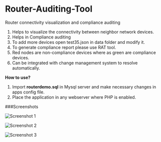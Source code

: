 Router-Auditing-Tool
====================

Router connectivity visualization and compliance auditing

1. Helps to visualize the connectivity between neighbor network devices.
2. Helps in Compliance auditing
3. To add more devices open test35.json in data folder and modify it.
4. To generate compliance report please use RAT tool.
5. Red nodes are non-compliance devices where as green are compliance devices.
6. Can be integrated with change management system to resolve automatically.

**How to use?**

1. Import **routerdemo.sql** in Mysql server and make necessary changes in apps config file.
2. Place the application in any webserver where PHP is enabled.


###Screenshots

![Screenshot 1](https://raw.github.com/asifhj/Router-Auditing-Tool/master/Screenshot.png)

![Screenshot 2](https://raw.github.com/asifhj/Router-Auditing-Tool/master/Screenshot-1.png)

![Screenshot 3](https://raw.github.com/asifhj/Router-Auditing-Tool/master/Screenshot-2.png)
